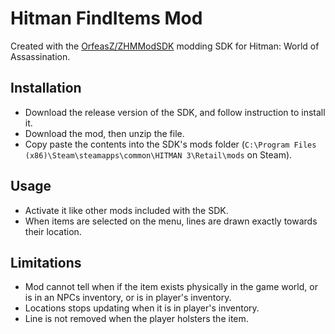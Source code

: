 # Hitman FindItems Mod

Created with the [OrfeasZ/ZHMModSDK](https://github.com/OrfeasZ/ZHMModSDK) modding SDK for Hitman: World of Assassination.

## Installation

* Download the release version of the SDK, and follow instruction to install it.
* Download the mod, then unzip the file.
* Copy paste the contents into the SDK's mods folder (`C:\Program Files (x86)\Steam\steamapps\common\HITMAN 3\Retail\mods` on Steam).

## Usage

* Activate it like other mods included with the SDK.
* When items are selected on the menu, lines are drawn exactly towards their location.

## Limitations

* Mod cannot tell when if the item exists physically in the game world, or is in an NPCs inventory, or is in player's inventory.
* Locations stops updating when it is in player's inventory.
* Line is not removed when the player holsters the item.
